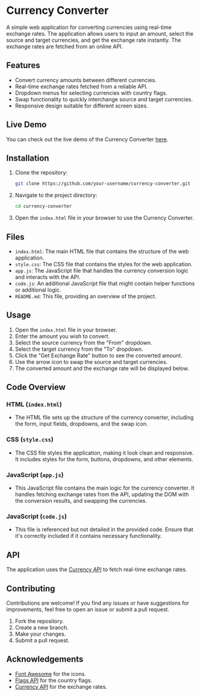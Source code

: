 
# Currency Converter

A simple web application for converting currencies using real-time exchange rates. The application allows users to input an amount, select the source and target currencies, and get the exchange rate instantly. The exchange rates are fetched from an online API.

## Features

- Convert currency amounts between different currencies.
- Real-time exchange rates fetched from a reliable API.
- Dropdown menus for selecting currencies with country flags.
- Swap functionality to quickly interchange source and target currencies.
- Responsive design suitable for different screen sizes.

## Live Demo

You can check out the live demo of the Currency Converter [here](https://tasmii.github.io/Currency-Converter/).

## Installation

1. Clone the repository:

   ```bash
   git clone https://github.com/your-username/currency-converter.git
   ```

2. Navigate to the project directory:

   ```bash
   cd currency-converter
   ```

3. Open the `index.html` file in your browser to use the Currency Converter.

## Files

- `index.html`: The main HTML file that contains the structure of the web application.
- `style.css`: The CSS file that contains the styles for the web application.
- `app.js`: The JavaScript file that handles the currency conversion logic and interacts with the API.
- `code.js`: An additional JavaScript file that might contain helper functions or additional logic.
- `README.md`: This file, providing an overview of the project.

## Usage

1. Open the `index.html` file in your browser.
2. Enter the amount you wish to convert.
3. Select the source currency from the "From" dropdown.
4. Select the target currency from the "To" dropdown.
5. Click the "Get Exchange Rate" button to see the converted amount.
6. Use the arrow icon to swap the source and target currencies.
7. The converted amount and the exchange rate will be displayed below.

## Code Overview

### HTML (`index.html`)

- The HTML file sets up the structure of the currency converter, including the form, input fields, dropdowns, and the swap icon.

### CSS (`style.css`)

- The CSS file styles the application, making it look clean and responsive. It includes styles for the form, buttons, dropdowns, and other elements.

### JavaScript (`app.js`)

- This JavaScript file contains the main logic for the currency converter. It handles fetching exchange rates from the API, updating the DOM with the conversion results, and swapping the currencies.

### JavaScript (`code.js`)

- This file is referenced but not detailed in the provided code. Ensure that it's correctly included if it contains necessary functionality.

## API

The application uses the [Currency API](https://cdn.jsdelivr.net/npm/@fawazahmed0/currency-api@latest/v1/currencies) to fetch real-time exchange rates.

## Contributing

Contributions are welcome! If you find any issues or have suggestions for improvements, feel free to open an issue or submit a pull request.

1. Fork the repository.
2. Create a new branch.
3. Make your changes.
4. Submit a pull request.

## Acknowledgements

- [Font Awesome](https://cdnjs.cloudflare.com/ajax/libs/font-awesome/6.5.2/css/all.min.css) for the icons.
- [Flags API](https://flagsapi.com/) for the country flags.
- [Currency API](https://cdn.jsdelivr.net/npm/@fawazahmed0/currency-api@latest/v1/currencies) for the exchange rates.
